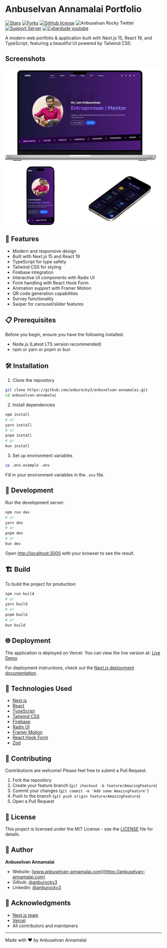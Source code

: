 # Anbuselvan Annamalai Portfolio

[![Stars](https://img.shields.io/github/stars/anburocky3/anbuselvan-annamalai)](https://github.com/anburocky3/anbuselvan-annamalai)
[![Forks](https://img.shields.io/github/forks/anburocky3/anbuselvan-annamalai)](https://github.com/anburocky3/anbuselvan-annamalai)
[![GitHub license](https://img.shields.io/github/license/anburocky3/anbuselvan-annamalai)](https://github.com/anburocky3/anbuselvan-annamalai)
![Anbuselvan Rocky Twitter](https://img.shields.io/twitter/url?style=social&url=https%3A%2F%2Fgithub.com%2Fanburocky3%2Fanbuselvan-annamalai)
[![Support Server](https://img.shields.io/discord/742347296091537448.svg?label=Discord&logo=Discord&colorB=7289da)](https://discord.gg/6ktMR65YMy)
[![Cyberdude youtube](https://img.shields.io/youtube/channel/subscribers/UCteUj8bL1ppZcS70UCWrVfw?style=social)](https://www.youtube.com/c/cyberdudenetworks)

A modern web portfolio & application built with Next.js 15, React 19, and TypeScript, featuring a beautiful UI powered by Tailwind CSS.

## Screenshots

![Anbuselvan design](/screenshots/anbuselvan-design.png)

## 🚀 Features

- Modern and responsive design
- Built with Next.js 15 and React 19
- TypeScript for type safety
- Tailwind CSS for styling
- Firebase integration
- Interactive UI components with Radix UI
- Form handling with React Hook Form
- Animation support with Framer Motion
- QR code generation capabilities
- Survey functionality
- Swiper for carousel/slider features

## 📋 Prerequisites

Before you begin, ensure you have the following installed:

- Node.js (Latest LTS version recommended)
- npm or yarn or pnpm or bun

## 🛠️ Installation

1. Clone the repository

```bash
git clone https://github.com/anburocky3/anbuselvan-annamalai.git
cd anbuselvan-annamalai
```

2. Install dependencies

```bash
npm install
# or
yarn install
# or
pnpm install
# or
bun install
```

3. Set up environment variables

```bash
cp .env.example .env
```

Fill in your environment variables in the `.env` file.

## 🚀 Development

Run the development server:

```bash
npm run dev
# or
yarn dev
# or
pnpm dev
# or
bun dev
```

Open [http://localhost:3000](http://localhost:3000) with your browser to see the result.

## 🏗️ Build

To build the project for production:

```bash
npm run build
# or
yarn build
# or
pnpm build
# or
bun build
```

## 🌐 Deployment

The application is deployed on Vercel. You can view the live version at:
[Live Demo](https://anbuselvan-annamalai.vercel.app)

For deployment instructions, check out the [Next.js deployment documentation](https://nextjs.org/docs/app/building-your-application/deploying).

## 🧪 Technologies Used

- [Next.js](https://nextjs.org/)
- [React](https://reactjs.org/)
- [TypeScript](https://www.typescriptlang.org/)
- [Tailwind CSS](https://tailwindcss.com/)
- [Firebase](https://firebase.google.com/)
- [Radix UI](https://www.radix-ui.com/)
- [Framer Motion](https://www.framer.com/motion/)
- [React Hook Form](https://react-hook-form.com/)
- [Zod](https://zod.dev/)

## 👥 Contributing

Contributions are welcome! Please feel free to submit a Pull Request.

1. Fork the repository
2. Create your feature branch (`git checkout -b feature/AmazingFeature`)
3. Commit your changes (`git commit -m 'Add some AmazingFeature'`)
4. Push to the branch (`git push origin feature/AmazingFeature`)
5. Open a Pull Request

## 📝 License

This project is licensed under the MIT License - see the [LICENSE](LICENSE) file for details.

## 👤 Author

**Anbuselvan Annamalai**

- Website: [www.anbuselvan-annamalai.com](https://anbuselvan-annamalai.com)
- Github: [@anburocky3](https://github.com/anburocky3)
- LinkedIn: [@anburocky3](https://linkedin.com/in/anburocky3)

## 🙏 Acknowledgments

- [Next.js team](https://nextjs.org/)
- [Vercel](https://vercel.com/)
- All contributors and maintainers

---

Made with ❤️ by Anbuselvan Annamalai
